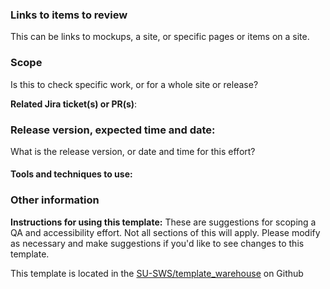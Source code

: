 
### Links to items to review
This can be links to mockups, a site, or specific pages or items on a site.

### Scope

Is this to check specific work, or for a whole site or release?

**Related Jira ticket(s) or PR(s)**:

### Release version, expected time and date:

What is the release version, or date and time for this effort?

#### Tools and techniques to use:

### Other information

**Instructions for using this template:**
These are suggestions for scoping a QA and accessibility effort. Not all sections of this will apply. Please modify as necessary and make suggestions if you'd like to see changes to this template.

This template is located in the [SU-SWS/template_warehouse](https://github.com/SU-SWS/template_warehouse) on Github
